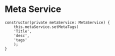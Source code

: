 # Meta Service


    constructor(private metaService: MetaService) {
        this.metaService.setMetaTags(
        'Title',
        'desc',
        'tags'
        );
    }